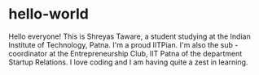 # hello-world
Hello everyone!
This is Shreyas Taware, a student studying at the Indian Institute of Technology, Patna. I'm a proud IITPian. I'm also the sub - coordinator at the Entrepreneurship Club, IIT Patna of the department Startup Relations. I love coding and I am having quite a zest in learning.
